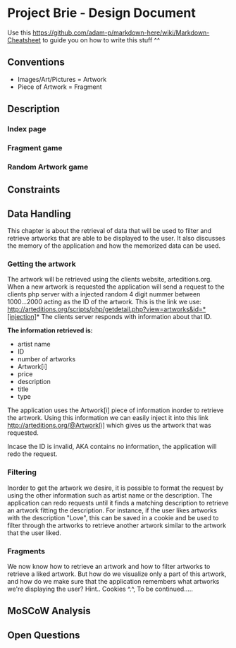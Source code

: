 # Project Brie - Design Document
Use this https://github.com/adam-p/markdown-here/wiki/Markdown-Cheatsheet to guide you on how to write this stuff ^^

## Conventions
+ Images/Art/Pictures = Artwork
+ Piece of Artwork = Fragment


## Description

### Index page

### Fragment game

### Random Artwork game

## Constraints


## Data Handling
This chapter is about the retrieval of data that will be used to filter and retrieve artworks that are able to be displayed to the user.
It also discusses the memory of the application and how the memorized data can be used.

### Getting the artwork
The artwork will be retrieved using the clients website, arteditions.org. When a new artwork is requested the application will send a request to the clients php server with a injected random 4 digit nummer between 1000...2000 acting as the ID of the artwork. 
This is the link we use: http://arteditions.org/scripts/php/getdetail.php?view=artworks&id=*[injection]*
The clients server responds with information about that ID.

**The information retrieved is:**
+ artist name
+ ID
+ number of artworks
+ Artwork[i]
+ price
+ description
+ title
+ type

The application uses the Artwork[i] piece of information inorder to retrieve the artwork. Using this information we can easily inject it into this link http://arteditions.org/@Artwork[i] which gives us the artwork that was requested.

Incase the ID is invalid, AKA contains no information, the application will redo the request. 

### Filtering
Inorder to get the artwork we desire, it is possible to format the request by using the other information such as artist name or the description. The application can redo requests until it finds a matching description to retrieve an artwork fitting the description.
For instance, if the user likes artworks with the description "Love", this can be saved in a cookie and be used to filter through the artworks to retrieve another artwork similar to the artwork that the user liked.

### Fragments
We now know how to retrieve an artwork and how to filter artworks to retrieve a liked artwork. 
But how do we visualize only a part of this artwork, and how do we make sure that the application remembers what artworks we're displaying the user? Hint.. Cookies ^.^, To be continued.....


## MoSCoW Analysis


## Open Questions
